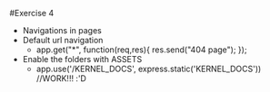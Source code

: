 #Exercise 4

* Navigations in pages
* Default url navigation 
    - app.get("*", function(req,res){
        res.send("404 page");
    });
* Enable the folders with ASSETS 
    - app.use('/KERNEL_DOCS', express.static('KERNEL_DOCS')) //WORK!!! :'D

